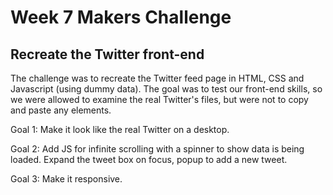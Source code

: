 # Week 7 Makers Challenge
## Recreate the Twitter front-end

The challenge was to recreate the Twitter feed page in HTML, CSS and Javascript (using dummy data). The goal was to test our front-end skills, so we were allowed to examine the real Twitter's files, but were not to copy and paste any elements.

Goal 1: Make it look like the real Twitter on a desktop.

Goal 2: Add JS for infinite scrolling with a spinner to show data is being loaded. Expand the tweet box on focus, popup to add a new tweet.

Goal 3: Make it responsive.

